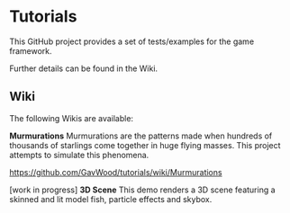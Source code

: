 # Tutorials

This GitHub project provides a set of tests/examples for the game framework.

Further details can be found in the Wiki.

## Wiki
The following Wikis are available:

**Murmurations**
Murmurations are the patterns made when hundreds of thousands of starlings come together in huge flying masses. This project attempts to simulate this phenomena.

https://github.com/GavWood/tutorials/wiki/Murmurations

[work in progress]
**3D Scene**
This demo renders a 3D scene featuring a skinned and lit model fish, particle effects and skybox.


